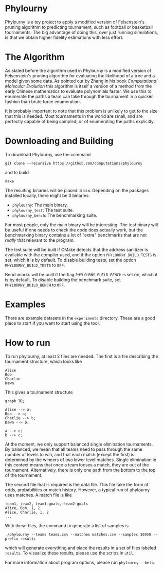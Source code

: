 # Phylourny

Phylourny is a toy project to apply a modified version of Felsenstein's pruning
algorithm to predicting tournament, such as football or basketball tournaments.
The big advantage of doing this, over just running simulations, is that we
obtain higher fidelity estimations with less effort. 

# The Algorithm

As stated before the algorithm used in Phylourny is a modified version of
Felsenstein's pruning algorithm for evaluating the likelihood of a tree and a
model given some data. As pointed out by Zhang in his book _Computational
Molecular Evolution_ this algorithm is itself a version of a method from the
early Chinese mathematics to evaluate polynomials faster. We use this to
enumerate the paths a team can take through the tournament in a quicker fashion
than brute force enumeration.

It is probably important to note that this problem is unlikely to get to the
size that this is needed. Most tournaments in the world are small, and are
perfectly capable of being sampled, or of enumerating the paths explicitly.

# Downloading and Building

To download Phylourny, use the command

```
git clone --recursive https://github.com/computations/phylourny
```

and to build

```
make
```

The resulting binaries will be placed in `bin`. Depending on the packages installed locally, there might be 3 binaries:

- `phylourny`: The main binary.
- `phylourny_test`: The test suite.
- `phylourny_bench`: The benchmarking suite.

For most people, only the main binary will be interesting. The test binary will be useful if one needs to check the code
does actually work, but the benchmarking binary contains a lot of "extra" benchmarks that are not _really_ that relevant
to the program.

The test suite will be built if CMake detects that the address sanitizer is available with the compiler used, and if the
option `PHYLOURNY_BUILD_TESTS` is set, which it is by default. To disable building tests, set the option
`PHYLOURNY_BUILD_TESTS` to `OFF`. 

Benchmarks will be built if the flag `PHYLOURNY_BUILD_BENCH` is set on, which it is by default. To disable building the
benchmark suite, set `PHYLOURNY_BUILD_BENCH` to `OFF`.

# Examples

There are example datasets in the `experiments` directory. These are a good
place to start if you want to start using the tool.

# How to run

To run phylourny, at least 2 files are needed. The first is a file describing
the tournament structure, which looks like

```csv
Alice
Bob
Charlie
Dawn
```

This gives a tournament structure 

```mermaid
graph TD;

Alice --> a;
Bob --> a;
Charlie --> b;
Dawn --> b;

a --> c;
b --> c;
```

At the moment, we only support balanced single elimination tournaments. By
balanced, we mean that all teams need to pass through the same number of levels
to win, and that each match (except the first) is determined by the winners of
two lower level matches. Single elimination in this context means that once a
team looses a match, they are out of the tournament. Alternatively, there is
only one path from the bottom to the top of the tournament.

The second file that is required is the data file. This file take the form of
odds, probabilities or match history. However, a typical run of phylourny uses
matches. A match file is like

```csv
team1, team2, team1-goals, team2-goals
Alice, Bob, 1, 2
Alice, Charlie, 1, 2
...
```

With these files, the command to generate a list of samples is 

```
./phylourny --teams teams.csv --matches matches.csv --samples 10000 --prefix results
```

which will generate everything and place the results in a set of files labeled
`results`. To visualize these results, please use the scrips in `util`.

For more information about program options, please run `phylourny --help`.
